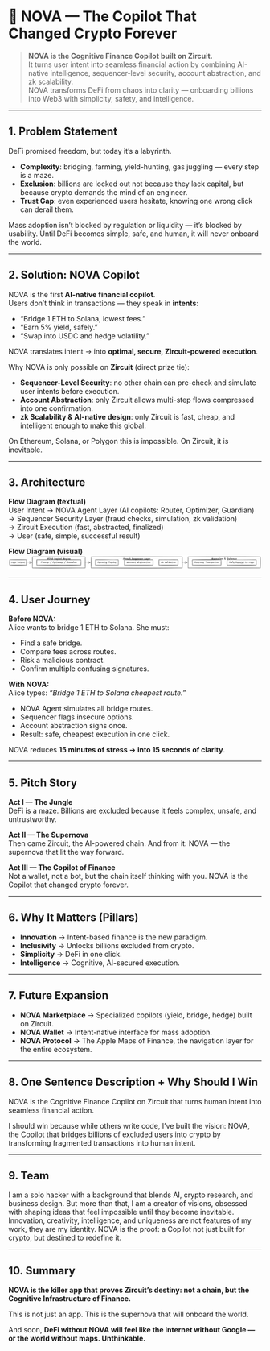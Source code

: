 # 🌌 NOVA — The Copilot That Changed Crypto Forever

> **NOVA is the Cognitive Finance Copilot built on Zircuit.**  
It turns user intent into seamless financial action by combining AI-native intelligence, sequencer-level security, account abstraction, and zk scalability.  
NOVA transforms DeFi from chaos into clarity — onboarding billions into Web3 with simplicity, safety, and intelligence.  

---

## 1. Problem Statement
DeFi promised freedom, but today it’s a labyrinth.  
- **Complexity**: bridging, farming, yield-hunting, gas juggling — every step is a maze.  
- **Exclusion**: billions are locked out not because they lack capital, but because crypto demands the mind of an engineer.  
- **Trust Gap**: even experienced users hesitate, knowing one wrong click can derail them.  

Mass adoption isn’t blocked by regulation or liquidity — it’s blocked by usability. Until DeFi becomes simple, safe, and human, it will never onboard the world.  

---

## 2. Solution: NOVA Copilot
NOVA is the first **AI-native financial copilot**.  
Users don’t think in transactions — they speak in **intents**:  
- “Bridge 1 ETH to Solana, lowest fees.”  
- “Earn 5% yield, safely.”  
- “Swap into USDC and hedge volatility.”  

NOVA translates intent → into **optimal, secure, Zircuit-powered execution**.  

Why NOVA is only possible on **Zircuit** (direct prize tie):  
- **Sequencer-Level Security**: no other chain can pre-check and simulate user intents before execution.  
- **Account Abstraction**: only Zircuit allows multi-step flows compressed into one confirmation.  
- **zk Scalability & AI-native design**: only Zircuit is fast, cheap, and intelligent enough to make this global.  

On Ethereum, Solana, or Polygon this is impossible. On Zircuit, it is inevitable.  

---

## 3. Architecture
**Flow Diagram (textual)**  
User Intent → NOVA Agent Layer (AI copilots: Router, Optimizer, Guardian)  
→ Sequencer Security Layer (fraud checks, simulation, zk validation)  
→ Zircuit Execution (fast, abstracted, finalized)  
→ User (safe, simple, successful result)  

**Flow Diagram (visual)**  
![NOVA Architecture](./assets/nova-architecture.png)

---

## 4. User Journey
**Before NOVA:**  
Alice wants to bridge 1 ETH to Solana. She must:  
- Find a safe bridge.  
- Compare fees across routes.  
- Risk a malicious contract.  
- Confirm multiple confusing signatures.  

**With NOVA:**  
Alice types: *“Bridge 1 ETH to Solana cheapest route.”*  
- NOVA Agent simulates all bridge routes.  
- Sequencer flags insecure options.  
- Account abstraction signs once.  
- Result: safe, cheapest execution in one click.  

NOVA reduces **15 minutes of stress → into 15 seconds of clarity**.  

---

## 5. Pitch Story
**Act I — The Jungle**  
DeFi is a maze. Billions are excluded because it feels complex, unsafe, and untrustworthy.  

**Act II — The Supernova**  
Then came Zircuit, the AI-powered chain. And from it: NOVA — the supernova that lit the way forward.  

**Act III — The Copilot of Finance**  
Not a wallet, not a bot, but the chain itself thinking with you. NOVA is the Copilot that changed crypto forever.  

---

## 6. Why It Matters (Pillars)
- **Innovation** → Intent-based finance is the new paradigm.  
- **Inclusivity** → Unlocks billions excluded from crypto.  
- **Simplicity** → DeFi in one click.  
- **Intelligence** → Cognitive, AI-secured execution.  

---

## 7. Future Expansion
- **NOVA Marketplace** → Specialized copilots (yield, bridge, hedge) built on Zircuit.  
- **NOVA Wallet** → Intent-native interface for mass adoption.  
- **NOVA Protocol** → The Apple Maps of Finance, the navigation layer for the entire ecosystem.  

---

## 8. One Sentence Description + Why Should I Win

NOVA is the Cognitive Finance Copilot on Zircuit that turns human intent into seamless financial action.

I should win because while others write code, I’ve built the vision: NOVA, the Copilot that bridges billions of excluded users into crypto by transforming fragmented transactions into human intent.

---

## 9. Team
I am a solo hacker with a background that blends AI, crypto research, and business design. But more than that, I am a creator of visions, obsessed with shaping ideas that feel impossible until they become inevitable. Innovation, creativity, intelligence, and uniqueness are not features of my work, they are my identity. NOVA is the proof: a Copilot not just built for crypto, but destined to redefine it.

---

## 10. Summary
**NOVA is the killer app that proves Zircuit’s destiny: not a chain, but the Cognitive Infrastructure of Finance.**  

This is not just an app. This is the supernova that will onboard the world.  

And soon, **DeFi without NOVA will feel like the internet without Google — or the world without maps. Unthinkable.**  
